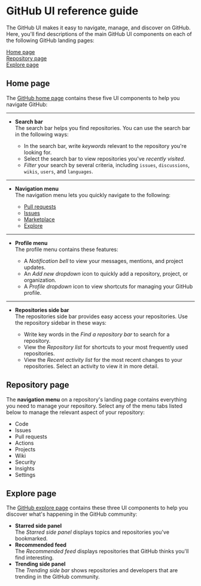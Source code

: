 # GitHub UI reference guide
The GitHub UI makes it easy to navigate, manage, and discover on GitHub. Here, you'll find descriptions of the main GitHub UI components on each of the following GitHub landing pages:

[Home page](#home-page)<br>
[Repository page](#repository-page)<br> 
[Explore page](#explore-page)<br> 

## Home page
The [GitHub home page](https://github.com/) contains these five UI components to help you navigate GitHub:
***
- <a name="search-bar">**Search bar**</a><br>
The search bar helps you find repositories. You can use the search bar in the following ways:<br>

    - In the search bar, write *keywords* relevant to the repository you're looking for.
    - Select the search bar to view repositories you've *recently visited*. 
    - *Filter* your search by several criteria, including `issues`, `discussions`, `wikis`, `users`, and `languages`. 
***
- <a name="navigation-menu">**Navigation menu**</a><br>
The navigation menu lets you quickly navigate to the following:

    - [Pull requests](https://docs.github.com/en/github/collaborating-with-pull-requests/proposing-changes-to-your-work-with-pull-requests/about-pull-requests#about-pull-requests) 
    - [Issues](https://docs.github.com/en/issues/tracking-your-work-with-issues/about-issues#quickly-create-issues)
    - [Marketplace](#marketplace-page) 
    - [Explore](#explore-page)
***  
- <a name="profile-menu">**Profile menu**</a><br>
The profile menu contains these features:

    - A *Notification bell* to view your messages, mentions, and project updates.    
    - An *Add new dropdown* icon to quickly add a repository, project, or organization.  
    - A *Profile dropdown* icon to view shortcuts for managing your GitHub profile. 
***   
- <a name="repositories-side-bar">**Repositories side bar**</a><br>
The repositories side bar provides easy access your repositories. Use the repository sidebar in these ways:

    - Write key words in the *Find a repository bar* to search for a repository.     
    - View the *Repository list* for shortcuts to your most frequently used repositories.    
    - View the *Recent activity list* for the most recent changes to your repositories. Select an activity to view it in more detail. 

## Repository page
The **navigation menu** on a repository's landing page contains everything you need to manage your repository. Select any of the menu tabs listed below to manage the relevant aspect of your repository:
- Code
- Issues
- Pull requests
- Actions
- Projects
- Wiki
- Security
- Insights 
- Settings 

## Explore page
The [GitHub explore page](https://github.com/explore) contains these three UI components to help you discover what's happening in the GitHub community:   

- **Starred side panel**<br>
The *Starred side panel* displays topics and repositories you've bookmarked. 
- **Recommended feed**<br>
The *Recommended feed* displays repositories that GitHub thinks you'll find interesting.
- **Trending side panel**<br>
The *Trending side bar* shows repositories and developers that are trending in the GitHub community. 
